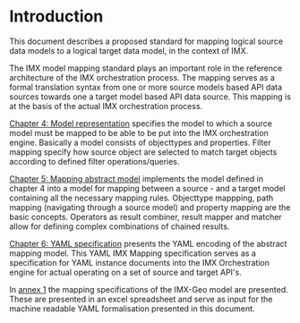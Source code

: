 # Introduction

This document describes a proposed standard for mapping logical source data models to a logical target data model, in the context of IMX.

The IMX model mapping standard plays an important role in the reference architecture of the IMX orchestration process. The mapping serves as a formal translation syntax from one or more source models based API data sources towards one a target model based API data source. This mapping is at the basis of the actual IMX orchestration process.

[Chapter 4: Model representation](#representing-models-for-orchestration) specifies the model to which a source model must be mapped to be able to be put into the IMX orchestration engine. Basically a model consists of objecttypes and properties. Filter mapping specify how source object are selected to match target objects according to defined filter operations/queries.

[Chapter 5: Mapping abstract model](#mapping-abstract-model) implements the model defined in chapter 4 into a model for mapping between a source - and a target model containing all the necessary mapping rules. Objecttype mappping, path mapping (navigating through a source model) and property mapping are the basic concepts. Operators as result combiner, result mapper and matcher allow for defining complex combinations of chained results.

[Chapter 6: YAML specification](#yaml-imx-model-mapping-specification) presents the YAML encoding of the abstract mapping model. This YAML IMX Mapping specification serves as a specification for YAML instance documents into the IMX Orchestration engine for actual operating on a set of source and target API's.

In [annex 1](#annex-1-mapping-specifications-in-excel) the mapping specifications of the IMX-Geo model are presented. These are presented in an excel spreadsheet and serve as input for the machine readable YAML formalisation presented in this document.

